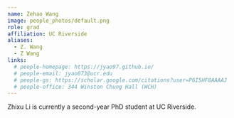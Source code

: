 ```yaml
---
name: Zehao Wang
image: people_photos/default.png
role: grad
affiliation: UC Riverside
aliases:
  - Z. Wang
  - Z Wang
links:
  # people-homepage: https://jyao97.github.io/
  # people-email: jyao073@ucr.edu
  # people-gs: https://scholar.google.com/citations?user=P6I5HF8AAAAJ
  # people-office: 344 Winston Chung Hall (WCH)
---
```


Zhixu Li is currently a second-year PhD student at UC Riverside.